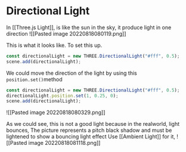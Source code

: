 # Directional Light
In [[Three.js Light]], is like the sun in the sky, it produce light in one direction
![[Pasted image 20220818080119.png]]

This is what it looks like. To set this up. 
```js
const directionalLight = new THREE.DirectionalLight("#fff", 0.5);
scene.add(directionalLight);
```

We could move the direction of the light by using this `position.set()`method
```js
const directionalLight = new THREE.DirectionalLight("#fff", 0.5);
directionalLight.position.set(1, 0.25, 0);
scene.add(directionalLight);
```

![[Pasted image 20220818080329.png]]

As we could see, this is not a good light because in the realworld, light bounces, The picture represents a pitch black shadow and must be lightened to show a bouncing light effect
Use [[Ambient Light]] for it, 
![[Pasted image 20220818081118.png]]

